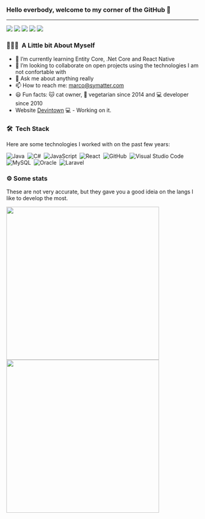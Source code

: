 ### Hello everbody, welcome to my corner of the GitHub 👋
---

<a href="https://www.symatter.com"><img src="https://img.shields.io/badge/-symatter.com-3423A6?style=flat&logo=Google-Chrome&logoColor=white"/></a>
<a href="https://linkedin.com/in/marckdx"><img src="https://img.shields.io/badge/-Marco%20Aurélio-0077B5?style=flat&logo=Linkedin&logoColor=white"/></a>
<a href="mailto:marco@symatter.com"><img src="https://img.shields.io/badge/-marco@symatter.com-D14836?style=flat&logo=Gmail&logoColor=white"/></a>
<a href="https://instagram.com/marckdx"><img src="https://img.shields.io/badge/-@marckdx-E4405F?style=flat&logo=Instagram&logoColor=white"/></a>
<a href="https://facebook.com/marckdx"><img src="https://img.shields.io/badge/-@marckdx-1877F2?style=flat&logo=Facebook&logoColor=white"/></a>

 ### 👨🏻‍💻 &nbsp;A Little bit About Myself
 
 - 🌱 I’m currently learning Entity Core, .Net Core and React Native
- 👯 I’m looking to collaborate on open projects using the technologies I am not confortable with
- 💬 Ask me about anything really
- 📫 How to reach me: marco@symatter.com
- 😃 Fun facts: 🐱 cat owner, 🍃 vegetarian since 2014 and 💻 developer since 2010
- Website [Devintown](https://devintown.com/) 💻 - Working on it.

  
### 🛠 &nbsp;Tech Stack

Here are some technologies I worked with on the past few years:

![Java](https://img.shields.io/badge/-Java-05122A?style=flat&logo=Java&logoColor=FFA518)&nbsp;
![C#](https://img.shields.io/badge/-CSharp-05122A?style=flat&logo=csharp)&nbsp;
![JavaScript](https://img.shields.io/badge/-JavaScript-05122A?style=flat&logo=javascript)&nbsp;
![React](https://img.shields.io/badge/-React-05122A?style=flat&logo=react)&nbsp;
![GitHub](https://img.shields.io/badge/-GitHub-05122A?style=flat&logo=github)&nbsp;
![Visual Studio Code](https://img.shields.io/badge/-Visual%20Studio%20Code-05122A?style=flat&logo=visual-studio-code&logoColor=007ACC)&nbsp;
![MySQL](https://img.shields.io/badge/-MySQL-05122A?style=flat&logo=mysql&logoColor=FFFFFF)&nbsp;
![Oracle](https://img.shields.io/badge/-Oracle-05122A?style=flat&logo=oracle&logoColor=FFFFFF)&nbsp;
![Laravel](https://img.shields.io/badge/-Laravel-05122A?style=flat&logo=laravel&logoColor=F72C1F)&nbsp;

  
  ### ⚙️&nbsp;Some stats

These are not very accurate, but they gave you a good ideia on the langs I like to develop the most.

<img width="400px" align="left" src="https://github-readme-stats.vercel.app/api/top-langs/?username=marckdx&hide=html&layout=compact&theme=light&hide_border=true&count_private=true" />
<img width="400px" align="left" src="https://github-readme-stats.vercel.app/api?username=marckdx&theme=light&hide_border=true&count_private=true"/>
